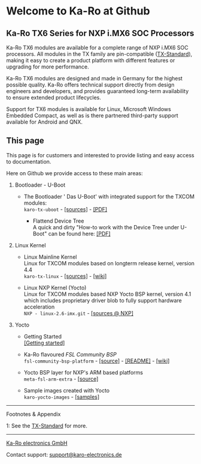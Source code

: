 # Welcome to Ka-Ro at Github

## Ka-Ro TX6 Series for NXP i.MX6 SOC Processors

Ka-Ro TX6 modules are available for a complete range of NXP i.MX6 SOC
processors. All modules in the TX family are pin-compatible ([TX-Standard](#TX)),
making it easy to create a product platform with different features or upgrading
for more performance.

Ka-Ro TX6 modules are designed and made in Germany for the highest possible
quality. Ka-Ro offers technical support directly from design engineers and
developers, and provides guaranteed long-term availability to ensure extended
product lifecycles.

Support for TX6 modules is available for Linux, Microsoft Windows Embedded
Compact, as well as is there partnered third-party support available for
Android and QNX.


## This page

This page is for customers and interested to provide listing and easy access
to documentation.

Here on Github we provide access to these main areas:

1. Bootloader - U-Boot

    * The Bootloader ' Das U-Boot' with integrated support for the TXCOM modules:<br>
       `karo-tx-uboot` - [[sources]](https://github.com/karo-electronics/karo-tx-uboot) - [[PDF]](uboot/TX6_U-Boot.pdf)

        * Flattend Device Tree<br>
          A quick and dirty "How-to work with the Device Tree under U-Boot" can
          be found here: [[PDF]](FDT-Quickreference.pdf)

2. Linux Kernel

    * Linux Mainline Kernel<br>
      Linux for TXCOM modules based on longterm release kernel, version 4.4<br>
      `karo-tx-linux` - [[sources]](https://github.com/karo-electronics/karo-tx-linux) - [[wiki]](https://github.com/karo-electronics/karo-tx-linux/wiki)

    * Linux NXP Kernel (Yocto)<br>
      Linux for TXCOM modules based NXP Yocto BSP kernel, version 4.1<br>
      which includes proprietary driver blob to fully support hardware acceleration<br>
      `NXP - linux-2.6-imx.git` - [[sources @ NXP]](http://git.freescale.com/git/cgit.cgi/imx/linux-2.6-imx.git/)


3. Yocto

    * Getting Started<br>
      [[Getting started]](https://www.karo-electronics.com/1661.html?&L=1)

    * Ka-Ro flavoured _FSL Community BSP_<br>
      `fsl-community-bsp-platform` - [[source]](https://github.com/karo-electronics/fsl-community-bsp-platform) - [[README]](https://github.com/karo-electronics/fsl-community-bsp-platform) - [[wiki]](https://github.com/karo-electronics/fsl-community-bsp-platform/wiki)

    * Yocto BSP layer for NXP's ARM based platforms<br>
      `meta-fsl-arm-extra` - [[source]](https://github.com/karo-electronics/meta-fsl-arm-extra)

    * Sample images created with Yocto<br>
      `karo-yocto-images` - [[samples]](https://github.com/karo-electronics/karo-yocto-images)

---------
Footnotes & Appendix

<a name="TX">1</a>: See the [TX-Standard](https://www.karo-electronics.com/tx-standard.html) for more.

---
[Ka-Ro electronics GmbH](http://www.karo-electronics.de)

Contact support: support@karo-electronics.de
